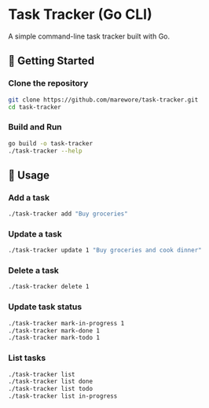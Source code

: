 # Task Tracker (Go CLI)

A simple command-line task tracker built with Go.

## 🚀 Getting Started

### Clone the repository

```bash
git clone https://github.com/marewore/task-tracker.git
cd task-tracker
```

### Build and Run

```bash
go build -o task-tracker
./task-tracker --help
```

## 📌 Usage

### Add a task

```bash
./task-tracker add "Buy groceries"
```

### Update a task

```bash
./task-tracker update 1 "Buy groceries and cook dinner"
```

### Delete a task

```bash
./task-tracker delete 1
```

### Update task status

```bash
./task-tracker mark-in-progress 1
./task-tracker mark-done 1
./task-tracker mark-todo 1
```

### List tasks

```bash
./task-tracker list
./task-tracker list done
./task-tracker list todo
./task-tracker list in-progress
```
